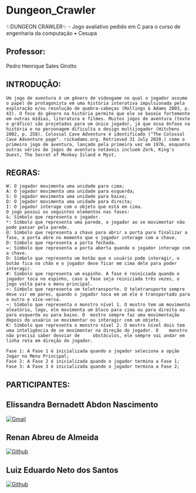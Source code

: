 # Dungeon_Crawler
✨DUNGEON CRAWLER✨  - Jogo avaliativo pedido em C para o curso de engenharia da computação • Cesupa


## Professor: 
Pedro Henrique Sales Girotto


## INTRODUÇÃO:

	Um jogo de aventura é um gênero de videogame no qual o jogador assume o papel de protagonista em uma história interativa impulsionada pela exploração e/ou resolução de quebra-cabeças (Rollings & Adams 2003, p. 43). O foco do gênero na história permite que ele se baseie fortemente em outras mídias, literatura e filmes. Muitos jogos de aventura (texto e gráfico) são projetados para um único jogador, já que essa ênfase na história e no personagem dificulta o design multijogador (Hitchens 2002, p. 258). Colossal Cave Adventure é identificado ("The Colossal Cave Adventure page". rickadams.org. Retrieved 31 July 2020.) como o primeiro jogo de aventura, lançado pela primeira vez em 1976, enquanto outras séries de jogos de aventura notáveis incluem Zork, King's Quest, The Secret of Monkey Island e Myst.

## REGRAS:

	W: O jogador movimenta uma unidade para cima;
	A: O jogador movimenta uma unidade para esquerda;
	S: O jogador movimenta uma unidade para baixo;
	D: O jogador movimenta uma unidade para direita;
	I: O jogador interage com o objeto que está em cima.
	O jogo possui os seguintes elementos nas fases:
	&: Símbolo que representa o jogador.
	*: Símbolo que representa uma parede, o jogador ao se movimentar não pode passar pela parede.
	@: Símbolo que representa a chave para abrir a porta para finalizar a fase, a porta abre no momento que o jogador interage com a chave.
	D: Símbolo que representa a porta fechada.
	=: Símbolo que representa a porta aberta quando o jogador interage com a chave.
	O: Símbolo que representa um botão que o usuário pode interagir, o botão fica no chão e o jogador deve ficar em cima dele para poder interagir.
	#: Símbolo que representa um espinho. A fase é reiniciada quando o jogador toca no espinho, caso a fase seja reiniciada três vezes, o jogo volta para o menu principal.
	>: Símbolo que representa um teletransporte. O teletransporte sempre deve vir em pares, quando o jogador toca em um ele é transportado para o outro e vice-versa.
	¬: Símbolo que representa o monstro nível 1. O mostro tem um movimento aleatório, logo, ele movimenta um bloco para cima ou para direita ou para esquerda ou para baixo. O 	mostro sempre faz uma movimentação depois do usuário se movimentar ou interagir com um objeto.
	K: Símbolo que representa o monstro nível 2. O mostro nível dois tem uma inteligência de se movimentar na direção do jogador. O    monstro não precisa saber desviar de 	obstáculos, ele sempre vai andar em linha reta em direção do jogador.

	Fase 1: A Fase 1 é inicializada quando o jogador seleciona a opção Jogar no Menu Principal;
	Fase 2: A Fase 2 é inicializada quando o jogador termina a Fase 1;
	Fase 3: A Fase 3 é inicializada quando o jogador termina a Fase 2;

## PARTICIPANTES: 

## Elissandra Bernadett Abdon Nascimento

[![Gmail](https://img.shields.io/badge/Gmail-D14836?style=for-the-badge&logo=gmail&logoColor=white)](mailto:<eliabdon@gmail.com>)

## Renan Abreu de Almeida

[![Github](https://img.shields.io/badge/GitHub-100000?style=for-the-badge&logo=github&logoColor=white)]([https://github.com/RenanAbreu09])

## Luiz Eduardo Neto dos Santos

[![Github](https://img.shields.io/badge/GitHub-100000?style=for-the-badge&logo=github&logoColor=white)]([https://github.com/LuizEdNeto05])
